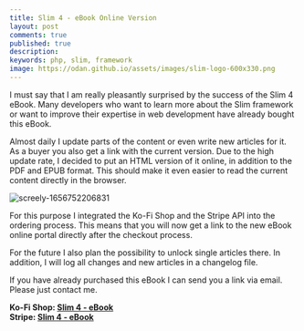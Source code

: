 ```yaml
---
title: Slim 4 - eBook Online Version
layout: post
comments: true
published: true
description:
keywords: php, slim, framework
image: https://odan.github.io/assets/images/slim-logo-600x330.png
---
```


I must say that I am really pleasantly surprised by the success of the 
Slim 4 eBook. Many developers who want to learn more about 
the Slim framework or want to improve their expertise in 
web development have already bought this eBook. 

Almost daily I update parts of the content or even write new articles for it. 
As a buyer you also get a link with the current version. 
Due to the high update rate, I decided to put an HTML version of it online, 
in addition to the PDF and EPUB format. 
This should make it even easier to read the current content directly in the browser.

![screely-1656752206831](https://user-images.githubusercontent.com/781074/176993883-f0627d12-9394-495f-b824-e58a58d2f5e6.png)

For this purpose I integrated the Ko-Fi Shop and the Stripe API into 
the ordering process. This means that you will now get a link to 
the new eBook online portal directly after the checkout process. 

For the future I also plan the possibility to unlock single articles there. 
In addition, I will log all changes and new articles in a changelog file. 

If you have already purchased this eBook I can send you a link via email. 
Please just contact me.

**Ko-Fi Shop: <a href="https://ko-fi.com/s/5f182b4b22" target="_blank">Slim 4 - eBook</a>**
<br>
**Stripe: <a href="https://buy.stripe.com/aEUbKydHlbjt4hi7ss" target="_blank">Slim 4 - eBook</a>**
